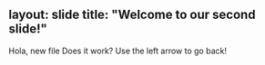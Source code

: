 layout: slide
title: "Welcome to our second slide!"
---
Hola, new file
Does it work?
Use the left arrow to go back!

